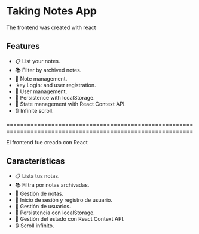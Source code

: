# Taking Notes App

<p>The frontend was created with react</p>

## Features
- :clipboard: List your notes.
- 📚 Filter by archived notes.
- 📝 Note management.
- :key Login: and user registration.
- :bust_in_silhouette: User management.
- 💾 Persistence with localStorage.
- :twisted_rightwards_arrows: State management with React Context API.
- 🔃 Infinite scroll.

============================================================================================================

<p>El frontend fue creado con React</p>

## Características
- :clipboard: Lista tus notas.
- 📚 Filtra por notas archivadas.
- 📝 Gestión de notas.
- :key: Inicio de sesión y registro de usuario.
- :bust_in_silhouette: Gestión de usuarios.
- 💾 Persistencia con localStorage.
- :twisted_rightwards_arrows: Gestión del estado con React Context API.
- 🔃 Scroll infinito.
